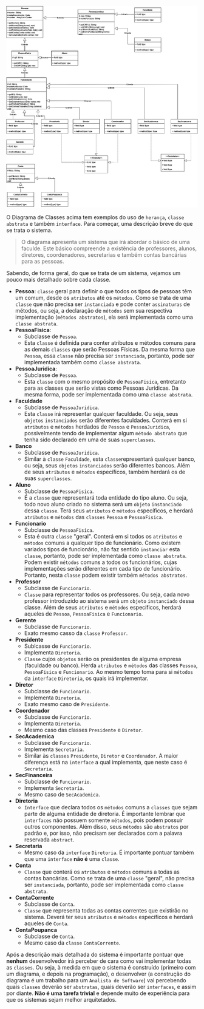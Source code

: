 ![Diagrama de Classes](..\imagens\exemploGeralClasses.png)

O Diagrama de Classes acima tem exemplos do uso de `herança`, `classe abstrata` e também `interface`. Para começar, 
uma descrição breve do que se trata o sistema.

> O diagrama apresenta um sistema que irá abordar o básico de uma faculde. Este básico compreende a existência de 
professores, alunos, diretores, coordenadores, secretarias e também contas bancárias para as pessoas.

Sabendo, de forma geral, do que se trata de um sistema, vejamos um pouco mais detalhado sobre cada classe.

* **Pessoa**: `classe` geral para definir o que todos os tipos de pessoas têm um comum, desde os `atributos` até os 
  `métodos`. Como se trata de uma `classe` que não precisa ser `instanciada` e pode conter `assinaturas` de métodos, 
  ou seja, a declaração de `métodos` sem sua respectiva implementação (`métodos abstratos`), ela será implementada 
  como uma `classe abstrata`.
* **PessoaFisica**: 
  * Subclasse de `Pessoa`. 
  * Esta `classe` é definida para conter atributos e métodos comuns para as 
    demais `classes` que serão Pessoas Físicas. Da mesma forma que `Pessoa`, essa `classe` não precisa ser 
    `instanciada`, portanto, pode ser implementada também como `classe abstrata`.
* **PessoaJuridica**: 
  * Subclasse de `Pessoa`. 
  * Esta `classe` com o mesmo propósito de `PessoaFisica`, entretanto para as classes que serão vistas como Pessoas 
    Jurídicas. Da mesma forma, pode ser implementada como uma `classe abstrata`.
* **Faculdade**
  * Subclasse de `PessoaJuridica`.
  * Esta `classe` irá representar qualquer faculdade. Ou seja, seus `objetos` `instanciados` serão diferentes 
    faculdades. Conterá em si `atributos` e `métodos` herdados de `Pessoa` e `PessoaJuridica`, possivelmente tendo 
    de implementar algum `método abstrato` que tenha sido declarado em uma de suas `superclasses`.
* **Banco**
  * Subclasse de `PessoaJuridica`.
  * Similar à `classe` `Faculdade`, esta `classe`representará qualquer banco, ou seja, seus `objetos` `instanciados` 
    serão diferentes bancos. Além de seus `atributos` e `métodos` específicos, também herdará os de suas `superclasses`.
* **Aluno**
  * Subclasse de `PessoaFisica`.
  * É a `classe` que representará toda entidade do tipo aluno. Ou seja, todo novo aluno criado no sistema será um 
    `objeto` `instanciado` dessa `classe`. Terá seus `atributos` e `métodos` específicos, e herdará `atributos` e 
    `métodos` das `classes` `Pessoa` e `PessoaFisica`.
* **Funcionario**
  * Subclasse de `PessoaFisica`.
  * Esta é outra `classe` "geral". Conterá em si todos os `atributos` e `métodos` comuns a qualquer tipo de 
    funcionário. Como existem variados tipos de funcionário, não faz sentido `instanciar` esta `classe`, portanto, 
    pode ser implementada como `classe abstrata`. Podem existir `métodos` comuns a todos os funcionários, cujas 
    implementações serão diferentes em cada tipo de funcionário. Portanto, nesta `classe` podem existir também 
    `métodos abstratos`.
* **Professor**
  * Subclasse de `Funcionario`.
  * `Classe` para representar todos os professores. Ou seja, cada novo professor introduzido ao sistema será um 
    `objeto` `instanciado` dessa classe. Além de seus `atributos` e `métodos` específicos, herdará aqueles de 
    `Pessoa`, `PessoaFisica` e `Funcionario`.
* **Gerente**
  * Subclasse de `Funcionario`.
  * Exato mesmo casso da `classe` `Professor`.
* **Presidente**
  * Sublcasse de `Funcionario`.
  * Implementa `Diretoria`.
  * `Classe` cujos `objetos` serão os presidentes de alguma empresa (faculdade ou banco). Herda `atributos` e 
    `métodos` das classes `Pessoa`, `PessoaFisica` e `Funcionario`. Ao mesmo tempo toma para si `métodos` da 
    `interface` `Diretoria`, os quais irá implementar.
* **Diretor**
  * Subclasse de `Funcionario`.
  * Implementa `Diretoria`.
  * Exato mesmo caso de `Presidente`.
* **Coordenador**
  * Subclasse de `Funcionario`.
  * Implementa `Diretoria`.
  * Mesmo caso das classes `Presidente` e `Diretor`.
* **SecAcademica**
  * Subclasse de `Funcionario`.
  * Implementa `Secretaria`.
  * Similar às `classes` `Presidente`, `Diretor` e `Coordenador`. A maior diferença está na `interface` a qual 
    implementa, que neste caso é `Secretaria`.
* **SecFinanceira**
  * Subclasse de `Funcionario`.
  * Implementa `Secretaria`.
  * Mesmo caso de `SecAcademica`.
* **Diretoria**
  * `Interface` que declara todos os `métodos` comuns a `classes` que sejam parte de alguma entidade de diretoria. É 
    importante lembrar que `interfaces` não possuem somente `métodos`, pois podem possuir outros componentes. Além 
    disso, seus `métodos` são `abstratos` por padrão e, por isso, não precisam ser declarados com a palavra 
    reservada `abstract`.
* **Secretaria**
  * Mesmo caso da `interface` `Diretoria`. É importante pontuar também que uma `interface` **não é** uma `classe`.
* **Conta**
  * `Classe` que conterá os `atributos` e `métodos` comuns a todas as contas bancárias. Como se trata de uma 
    `classe` "geral", não precisa ser `instanciada`, portanto, pode ser implementada como `classe abstrata`.
* **ContaCorrente**
  * Subclasse de `Conta`.
  * `Classe` que representa todas as contas correntes que existirão no sistema. Deverá ter seus `atributos` e 
    `métodos` específicos e herdará aqueles de `Conta`.
* **ContaPoupanca**
  * Subclasse de `Conta`.
  * Mesmo caso da `classe` `ContaCorrente`.

Após a descrição mais detalhada do sistema é importante pontuar que **nenhum** desenvolvedor irá perceber de cara 
como vai implementar todas as `classes`. Ou seja, à medida em que o sistema é construído (primeiro com um diagrama, 
e depois na programação), o desenvolver (a construção do diagrama é um trabalho para um `Analista de Software`) vai 
percebendo quais `classes` deverão ser `abstratas`, quais deverão ser `interfaces`, e assim por diante. **Não é uma 
tarefa trivial** e depende muito de experiência para que os sistemas sejam melhor arquitetados.